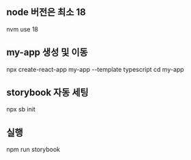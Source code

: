 ## node 버전은 최소 18
nvm use 18

## my-app 생성 및 이동
npx create-react-app my-app --template typescript
cd my-app

## storybook 자동 세팅
npx sb init

## 실행
npm run storybook